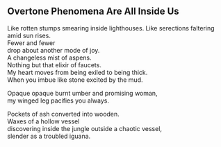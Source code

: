 Overtone Phenomena Are All Inside Us
------------------------------------
Like rotten stumps smearing inside lighthouses. Like serections faltering amid sun rises.  
Fewer and fewer  
drop about another mode of joy.  
A changeless mist of aspens.  
Nothing but that elixir of faucets.  
My heart moves from being exiled to being thick.  
When you imbue like stone excited by the mud.  
  
Opaque opaque burnt umber and promising woman,  
my winged leg pacifies you always.  
  
Pockets of ash converted into wooden.  
Waxes of a hollow vessel  
discovering inside the jungle outside a chaotic vessel,  
slender as a troubled iguana.  
